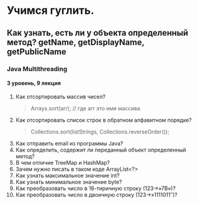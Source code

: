 # Учимся гуглить. 
## Как узнать, есть ли у объекта определенный метод? getName, getDisplayName, getPublicName
### Java Multithreading
#### 3 уровень, 9 лекция

1. Как отсортировать массив чисел?
   > Arrays.sort(arr); // где arr это имя массива
2. Как отсортировать список строк в обратном алфавитном порядке?
   > Collections.sort(listStrings, Collections.reverseOrder());
3. Как отправить email из программы Java?
4. Как определить, содержит ли переданный объект определенный метод?
5. В чем отличие TreeMap и HashMap?
6. Зачем нужно писать в таком коде ArrayList<?>
7. Как узнать максимальное значение int?
8. Как узнать минимальное значение byte?
9. Как преобразовать число в 16-тиричную строку (123->»7B»)?
10. Как преобразовать число в двоичную строку (123->»1111011″)?